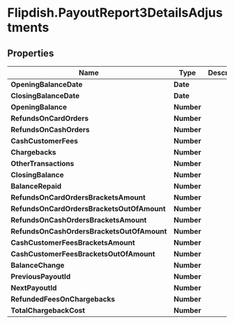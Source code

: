 # Flipdish.PayoutReport3DetailsAdjustments

## Properties
Name | Type | Description | Notes
------------ | ------------- | ------------- | -------------
**OpeningBalanceDate** | **Date** |  | [optional] 
**ClosingBalanceDate** | **Date** |  | [optional] 
**OpeningBalance** | **Number** |  | [optional] 
**RefundsOnCardOrders** | **Number** |  | [optional] 
**RefundsOnCashOrders** | **Number** |  | [optional] 
**CashCustomerFees** | **Number** |  | [optional] 
**Chargebacks** | **Number** |  | [optional] 
**OtherTransactions** | **Number** |  | [optional] 
**ClosingBalance** | **Number** |  | [optional] 
**BalanceRepaid** | **Number** |  | [optional] 
**RefundsOnCardOrdersBracketsAmount** | **Number** |  | [optional] 
**RefundsOnCardOrdersBracketsOutOfAmount** | **Number** |  | [optional] 
**RefundsOnCashOrdersBracketsAmount** | **Number** |  | [optional] 
**RefundsOnCashOrdersBracketsOutOfAmount** | **Number** |  | [optional] 
**CashCustomerFeesBracketsAmount** | **Number** |  | [optional] 
**CashCustomerFeesBracketsOutOfAmount** | **Number** |  | [optional] 
**BalanceChange** | **Number** |  | [optional] 
**PreviousPayoutId** | **Number** |  | [optional] 
**NextPayoutId** | **Number** |  | [optional] 
**RefundedFeesOnChargebacks** | **Number** |  | [optional] 
**TotalChargebackCost** | **Number** |  | [optional] 


